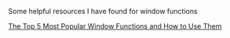 Some helpful resources I have found for window functions


[The Top 5 Most Popular Window Functions and How to Use Them](https://mode.com/blog/most-popular-window-functions-and-how-to-use-them/?utm_medium=referral&utm_source=mode-site&utm_campaign=sql-tutorial)
